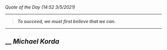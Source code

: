 _Quote of the Day (14:52 3/5/2021)_
___
>**_To succeed, we must first believe that we can._**
___
## __ **_Michael Korda_**